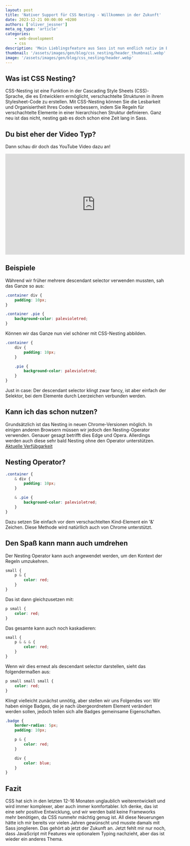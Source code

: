 ```yaml
---
layout: post
title: 'Nativer Support für CSS Nesting - Willkommen in der Zukunft'
date: 2023-12-21 00:00:00 +0200
authors: ['oliver_jessner']
meta_og_type: 'article'
categories:
    - web-development
    - css
description: 'Mein Lieblingsfeature aus Sass ist nun endlich nativ im Browser gelandet.'
thumbnail: '/assets/images/gen/blog/css_nesting/header_thumbnail.webp'
image: '/assets/images/gen/blog/css_nesting/header.webp'
---
```


## Was ist CSS Nesting?

CSS-Nesting ist eine Funktion in der Cascading Style Sheets (CSS)-Sprache, die es Entwicklern ermöglicht, verschachtelte Strukturen in ihrem Stylesheet-Code zu erstellen. Mit CSS-Nesting können Sie die Lesbarkeit und Organisiertheit Ihres Codes verbessern, indem Sie Regeln für verschachtelte Elemente in einer hierarchischen Struktur definieren. Ganz neu ist das nicht, nesting gab es doch schon eine Zeit lang in Sass.

## Du bist eher der Video Typ?

Dann schau dir doch das YouTube Video dazu an!

<iframe width="560" height="315" src="https://www.youtube.com/embed/GYZ2FWgxkN8?si=BWI5yuJfgmB3oE3K" title="YouTube video player" frameborder="0" allow="accelerometer; autoplay; clipboard-write; encrypted-media; gyroscope; picture-in-picture; web-share" allowfullscreen></iframe>

## Beispiele

Während wir früher mehrere descendant selector verwenden mussten, sah das Ganze so aus:

```css
.container div {
    padding: 10px;
}

.container .pie {
    background-color: palevioletred;
}
```

Können wir das Ganze nun viel schöner mit CSS-Nesting abbilden.

```css
.container {
    div {
        padding: 10px;
    }

    .pie {
        background-color: palevioletred;
    }
}
```

Just in case: Der descendant selector klingt zwar fancy, ist aber einfach der Selektor, bei dem Elemente durch Leerzeichen verbunden werden.

## Kann ich das schon nutzen?

Grundsätzlich ist das Nesting in neuen Chrome-Versionen möglich. In einigen anderen Browsern müssen wir jedoch den Nesting-Operator verwenden. Genauer gesagt betrifft dies Edge und Opera. Allerdings werden auch diese sehr bald Nesting ohne den Operator unterstützen. [Aktuelle Verfübgarkeit](https://caniuse.com/?search=css%20nesting)

## Nesting Operator?

```css
.container {
    & div {
        padding: 10px;
    }

    & .pie {
        background-color: palevioletred;
    }
}
```

Dazu setzen Sie einfach vor dem verschachtelten Kind-Element ein '&' Zeichen. Diese Methode wird natürllich auch von Chrome unterstützt.

## Den Spaß kann mann auch umdrehen

Der Nesting Operator kann auch angewendet werden, um den Kontext der Regeln umzukehren.

```css
small {
    p & {
        color: red;
    }
}
```

Das ist dann gleichzusetzen mit:

```css
p small {
    color: red;
}
```

Das gesamte kann auch noch kaskadieren:

```css
small {
    p & & & {
        color: red;
    }
}
```

Wenn wir dies erneut als descendant selector darstellen, sieht das folgendermaßen aus:

```css
p small small small {
    color: red;
}
```

Klingt vielleicht zunächst unnötig, aber stellen wir uns Folgendes vor: Wir haben einige Badges, die je nach übergeordnetem Element verändert werden sollen, jedoch teilen sich alle Badges gemeinsame Eigenschaften.

```css
.badge {
    border-radius: 5px;
    padding: 10px;

    p & {
        color: red;
    }

    div {
        color: blue;
    }
}
```

## Fazit

CSS hat sich in den letzten 12-16 Monaten unglaublich weiterentwickelt und wird immer komplexer, aber auch immer komfortabler. Ich denke, das ist eine sehr positive Entwicklung, und wir werden bald keine Frameworks mehr benötigen, da CSS nunmehr mächtig genug ist. All diese Neuerungen hätte ich mir bereits vor vielen Jahren gewünscht und musste damals mit Sass jonglieren. Das gehört ab jetzt der Zukunft an. Jetzt fehlt mir nur noch, dass JavaScript mit Features wie optionalem Typing nachzieht, aber das ist wieder ein anderes Thema.
